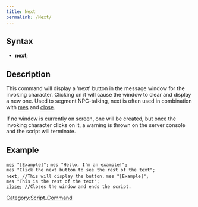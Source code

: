 ```yaml
---
title: Next
permalink: /Next/
---
```


Syntax
------

-   **next**;

Description
-----------

This command will display a 'next' button in the message window for the invoking character. Clicking on it will cause the window to clear and display a new one. Used to segment NPC-talking, next is often used in combination with [mes](/mes "wikilink") and [close](/close "wikilink").

If no window is currently on screen, one will be created, but once the invoking character clicks on it, a warning is thrown on the server console and the script will terminate.

Example
-------

[`mes`](/mes "wikilink")` "[Example]";`
`mes "Hello, I'm an example!";`
`mes "Click the next button to see the rest of the text";`
**`next`**`; //This will display the button.`
`mes "[Example]";`
`mes "This is the rest of the text";`
[`close`](/close "wikilink")`; //Closes the window and ends the script.`

[Category:Script_Command](/Category:Script_Command "wikilink")